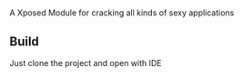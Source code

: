 # 
A Xposed Module for cracking all kinds of sexy applications
## Build
Just clone the project and open with IDE
